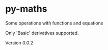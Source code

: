 # py-maths
Some operations with functions and equations

Only 'Basic' derivatives supported.

Version 0.0.2
